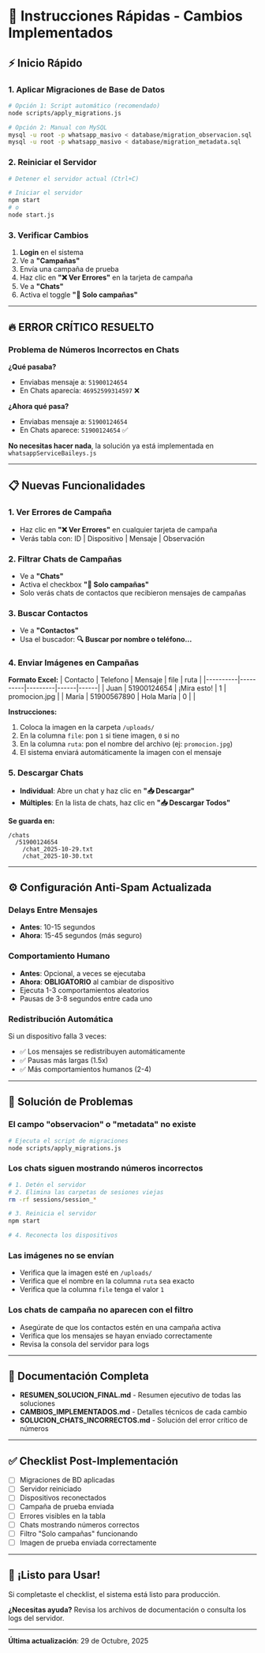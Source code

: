 # 🚀 Instrucciones Rápidas - Cambios Implementados

## ⚡ Inicio Rápido

### 1. Aplicar Migraciones de Base de Datos

```bash
# Opción 1: Script automático (recomendado)
node scripts/apply_migrations.js

# Opción 2: Manual con MySQL
mysql -u root -p whatsapp_masivo < database/migration_observacion.sql
mysql -u root -p whatsapp_masivo < database/migration_metadata.sql
```

### 2. Reiniciar el Servidor

```bash
# Detener el servidor actual (Ctrl+C)

# Iniciar el servidor
npm start
# o
node start.js
```

### 3. Verificar Cambios

1. **Login** en el sistema
2. Ve a **"Campañas"**
3. Envía una campaña de prueba
4. Haz clic en **"❌ Ver Errores"** en la tarjeta de campaña
5. Ve a **"Chats"**
6. Activa el toggle **"📢 Solo campañas"**

---

## 🔥 ERROR CRÍTICO RESUELTO

### Problema de Números Incorrectos en Chats

**¿Qué pasaba?**
- Enviabas mensaje a: `51900124654`
- En Chats aparecía: `46952599314597` ❌

**¿Ahora qué pasa?**
- Enviabas mensaje a: `51900124654`
- En Chats aparece: `51900124654` ✅

**No necesitas hacer nada**, la solución ya está implementada en `whatsappServiceBaileys.js`

---

## 📋 Nuevas Funcionalidades

### 1. Ver Errores de Campaña
- Haz clic en **"❌ Ver Errores"** en cualquier tarjeta de campaña
- Verás tabla con: ID | Dispositivo | Mensaje | Observación

### 2. Filtrar Chats de Campañas
- Ve a **"Chats"**
- Activa el checkbox **"📢 Solo campañas"**
- Solo verás chats de contactos que recibieron mensajes de campañas

### 3. Buscar Contactos
- Ve a **"Contactos"**
- Usa el buscador: **🔍 Buscar por nombre o teléfono...**

### 4. Enviar Imágenes en Campañas

**Formato Excel:**
| Contacto | Telefono | Mensaje | file | ruta |
|----------|----------|---------|------|------|
| Juan | 51900124654 | ¡Mira esto! | 1 | promocion.jpg |
| María | 51900567890 | Hola María | 0 | |

**Instrucciones:**
1. Coloca la imagen en la carpeta `/uploads/`
2. En la columna `file`: pon `1` si tiene imagen, `0` si no
3. En la columna `ruta`: pon el nombre del archivo (ej: `promocion.jpg`)
4. El sistema enviará automáticamente la imagen con el mensaje

### 5. Descargar Chats
- **Individual**: Abre un chat y haz clic en **"📥 Descargar"**
- **Múltiples**: En la lista de chats, haz clic en **"📥 Descargar Todos"**

**Se guarda en:**
```
/chats
  /51900124654
    /chat_2025-10-29.txt
    /chat_2025-10-30.txt
```

---

## ⚙️ Configuración Anti-Spam Actualizada

### Delays Entre Mensajes
- **Antes**: 10-15 segundos
- **Ahora**: 15-45 segundos (más seguro)

### Comportamiento Humano
- **Antes**: Opcional, a veces se ejecutaba
- **Ahora**: **OBLIGATORIO** al cambiar de dispositivo
- Ejecuta 1-3 comportamientos aleatorios
- Pausas de 3-8 segundos entre cada uno

### Redistribución Automática
Si un dispositivo falla 3 veces:
- ✅ Los mensajes se redistribuyen automáticamente
- ✅ Pausas más largas (1.5x)
- ✅ Más comportamientos humanos (2-4)

---

## 🐛 Solución de Problemas

### El campo "observacion" o "metadata" no existe
```bash
# Ejecuta el script de migraciones
node scripts/apply_migrations.js
```

### Los chats siguen mostrando números incorrectos
```bash
# 1. Detén el servidor
# 2. Elimina las carpetas de sesiones viejas
rm -rf sessions/session_*

# 3. Reinicia el servidor
npm start

# 4. Reconecta los dispositivos
```

### Las imágenes no se envían
- Verifica que la imagen esté en `/uploads/`
- Verifica que el nombre en la columna `ruta` sea exacto
- Verifica que la columna `file` tenga el valor `1`

### Los chats de campaña no aparecen con el filtro
- Asegúrate de que los contactos estén en una campaña activa
- Verifica que los mensajes se hayan enviado correctamente
- Revisa la consola del servidor para logs

---

## 📄 Documentación Completa

- **RESUMEN_SOLUCION_FINAL.md** - Resumen ejecutivo de todas las soluciones
- **CAMBIOS_IMPLEMENTADOS.md** - Detalles técnicos de cada cambio
- **SOLUCION_CHATS_INCORRECTOS.md** - Solución del error crítico de números

---

## ✅ Checklist Post-Implementación

- [ ] Migraciones de BD aplicadas
- [ ] Servidor reiniciado
- [ ] Dispositivos reconectados
- [ ] Campaña de prueba enviada
- [ ] Errores visibles en la tabla
- [ ] Chats mostrando números correctos
- [ ] Filtro "Solo campañas" funcionando
- [ ] Imagen de prueba enviada correctamente

---

## 🎉 ¡Listo para Usar!

Si completaste el checklist, el sistema está listo para producción.

**¿Necesitas ayuda?** Revisa los archivos de documentación o consulta los logs del servidor.

---

**Última actualización**: 29 de Octubre, 2025

